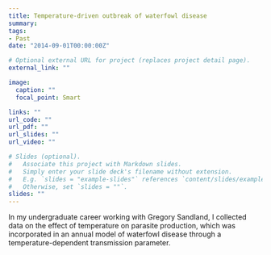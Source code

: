 ```yaml
---
title: Temperature-driven outbreak of waterfowl disease
summary: 
tags:
- Past
date: "2014-09-01T00:00:00Z"

# Optional external URL for project (replaces project detail page).
external_link: ""

image:
  caption: ""
  focal_point: Smart

links: ""
url_code: ""
url_pdf: ""
url_slides: ""
url_video: ""

# Slides (optional).
#   Associate this project with Markdown slides.
#   Simply enter your slide deck's filename without extension.
#   E.g. `slides = "example-slides"` references `content/slides/example-slides.md`.
#   Otherwise, set `slides = ""`.
slides: ""
---
```


In my undergraduate career working with Gregory Sandland, I collected data on the effect of temperature on parasite production, which was incorporated in an annual model of waterfowl disease through a temperature-dependent transmission parameter.

